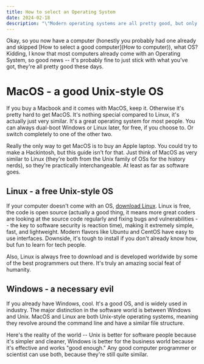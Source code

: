 ```yaml
---
title: How to select an Operating System
date: 2024-02-18
description: "\"Modern operating systems are all pretty good, but only Linux is free, open-source, and fastest. While you may have to DIY some software, it's not hard if you use ChatGPT and Youtube to guide you.\""
---
```

Okay, so you now have a computer (honestly you probably had one already and skipped [How to select a good computer](How to computer)), what OS? Kidding, I know that most computers already come with an Operating System, so good news -- it's probably fine to just stick with what you've got, they're all pretty good these days.

# MacOS - a good Unix-style OS
If you buy a Macbook and it comes with MacOS, keep it. Otherwise it's pretty hard to get MacOS. It's nothing special compared to Linux, it's actually just very similar. It's a great operating system for most people. You can always dual-boot Windows or Linux later, for free, if you choose to. Or switch completely to one of the other two.

Really the only way to get MacOS is to buy an Apple laptop. You could try to make a Hackintosh, but this guide isn't for that. Just think of MacOS as very similar to Linux (they're both from the Unix family of OSs for the history nerds), so they're practically interchangeable. At least as far as software goes.

## Linux - a free Unix-style OS
If your computer doesn't come with an OS, [download Linux](simple-software). Linux is free, the code is open source (actually a good thing, it means more great coders are looking at the source code regularly and fixing bugs and vulnerabilities -- the key to software security is reaction time), making it extremely simple, fast, and lightweight. Modern flavors like Ubuntu and CentOS have easy to use interfaces. Downside, it's tough to install if you don't already know how, but fun to learn for tech people.

Also, Linux is always free to download and is developed worldwide by some of the best programmers out there. It's truly an amazing social feat of humanity.

## Windows - a necessary evil 
If you already have Windows, cool. It's a good OS, and is widely used in industry. The major distinction in the software world is between Windows and Unix. MacOS and Linux are both Unix-style operating systems, meaning they revolve around the command line and have a similar file structure. 

Here's the reality of the world -- Unix is better for software people because it's simpler and cleaner, Windows is better for the business world because it's effective and works "good enough." Any good computer programmer or scientist can use both, because they're still quite similar.